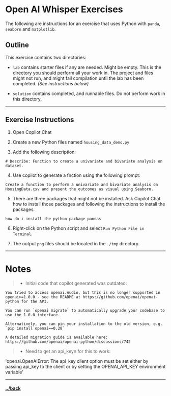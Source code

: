 # Open AI Whisper Exercises

The following are instructions for an exercise that uses Python with `panda`, `seaborn` and `matplotlib`.

## Outline
This exercise contains two directories:
- `lab` contains starter files if any are needed. Might be empty. This is the directory you should perform all your work in. The project and files might not run, and might fail compilation until the lab has been completed. _(See instructions below)_

- `solution` contains completed, and runnable files. Do not perform work in this directory.


---
## Exercise Instructions

1. Open Copilot Chat

2. Create a new Python files named `housing_data_demo.py`

3. Add the following description:
```
# Describe: Function to create a univariate and bivariate analysis on dataset.
```

4. Use copilot to generate a fnction using the following prompt:

```t
Create a function to perform a univariate and bivariate analysis on HousingData.csv and present the outcomes as visual using Seaborn.
```

5. There are three packages that might not be installed. Ask Copilot Chat how to install those packages and following the instructions to install the packages.
```t
how do i install the python package pandas
```

6. Right-click on the Python script and select `Run Python File in Terminal`.

7. The output `png` files should be located in the `./tmp` directory.


--- 
# Notes
> * Initial code that copilot generated was outdated:
```
You tried to access openai.Audio, but this is no longer supported in openai>=1.0.0 - see the README at https://github.com/openai/openai-python for the API.

You can run `openai migrate` to automatically upgrade your codebase to use the 1.0.0 interface. 

Alternatively, you can pin your installation to the old version, e.g. `pip install openai==0.28`

A detailed migration guide is available here: https://github.com/openai/openai-python/discussions/742
```

> * Need to get an api_keyn for this to work:

'openai.OpenAIError: The api_key client option must be set either by passing api_key to the client or by setting the OPENAI_API_KEY environment variable'


---

#### [../back](../README.md)
